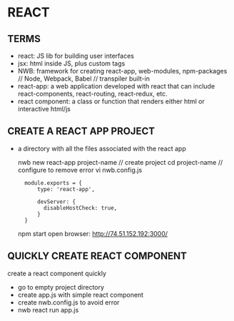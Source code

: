 # REACT

## TERMS

- react: JS lib for building user interfaces
- jsx: html inside JS, plus custom tags
- NWB: framework for creating react-app, web-modules, npm-packages
	// Node, Webpack, Babel
	// transpiler built-in
- react-app: a web application developed with react that can include react-components, react-routing, react-redux, etc. 
- react component: a class or function that renders either html or interactive html/js

## CREATE A REACT APP PROJECT

- a directory with all the files associated with the react app

	nwb new react-app project-name 
		// create project
	cd project-name
	// configure to remove error
	vi nwb.config.js
	
		module.exports = {
			type: 'react-app',

			devServer: {
			  disableHostCheck: true,
			}
		}

	npm start
	open browser: http://74.51.152.192:3000/

## QUICKLY CREATE REACT COMPONENT

create a react component quickly

- go to empty project directory
- create app.js with simple react component
- create nwb.config.js to avoid error
- nwb react run app.js






